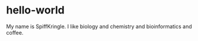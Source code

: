 # hello-world
My name is SpiffKringle. I like biology and chemistry and bioinformatics and coffee. 
